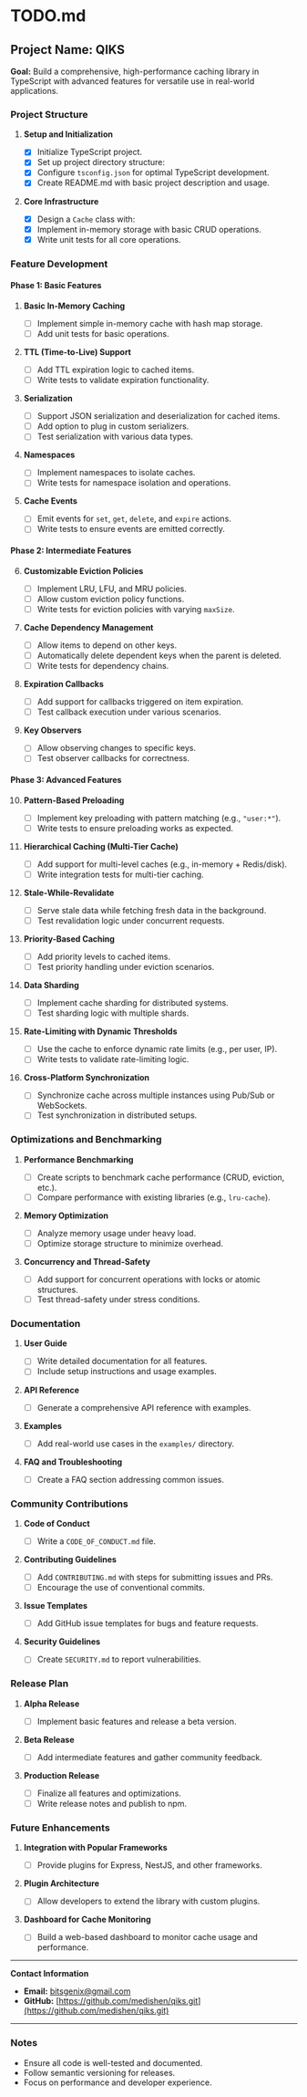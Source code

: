 # TODO.md

## Project Name: QIKS

**Goal:** Build a comprehensive, high-performance caching library in TypeScript with advanced features for versatile use in real-world applications.

### **Project Structure**

1. **Setup and Initialization**

   - [x] Initialize TypeScript project.
   - [x] Set up project directory structure:
   - [x] Configure `tsconfig.json` for optimal TypeScript development.
   - [x] Create README.md with basic project description and usage.

2. **Core Infrastructure**
   - [x] Design a `Cache` class with:
   - [x] Implement in-memory storage with basic CRUD operations.
   - [x] Write unit tests for all core operations.

### **Feature Development**

#### Phase 1: Basic Features

1. **Basic In-Memory Caching**

   - [ ] Implement simple in-memory cache with hash map storage.
   - [ ] Add unit tests for basic operations.

2. **TTL (Time-to-Live) Support**

   - [ ] Add TTL expiration logic to cached items.
   - [ ] Write tests to validate expiration functionality.

3. **Serialization**

   - [ ] Support JSON serialization and deserialization for cached items.
   - [ ] Add option to plug in custom serializers.
   - [ ] Test serialization with various data types.

4. **Namespaces**

   - [ ] Implement namespaces to isolate caches.
   - [ ] Write tests for namespace isolation and operations.

5. **Cache Events**
   - [ ] Emit events for `set`, `get`, `delete`, and `expire` actions.
   - [ ] Write tests to ensure events are emitted correctly.

#### Phase 2: Intermediate Features

6. **Customizable Eviction Policies**

   - [ ] Implement LRU, LFU, and MRU policies.
   - [ ] Allow custom eviction policy functions.
   - [ ] Write tests for eviction policies with varying `maxSize`.

7. **Cache Dependency Management**

   - [ ] Allow items to depend on other keys.
   - [ ] Automatically delete dependent keys when the parent is deleted.
   - [ ] Write tests for dependency chains.

8. **Expiration Callbacks**

   - [ ] Add support for callbacks triggered on item expiration.
   - [ ] Test callback execution under various scenarios.

9. **Key Observers**
   - [ ] Allow observing changes to specific keys.
   - [ ] Test observer callbacks for correctness.

#### Phase 3: Advanced Features

10. **Pattern-Based Preloading**

    - [ ] Implement key preloading with pattern matching (e.g., `"user:*"`).
    - [ ] Write tests to ensure preloading works as expected.

11. **Hierarchical Caching (Multi-Tier Cache)**

    - [ ] Add support for multi-level caches (e.g., in-memory + Redis/disk).
    - [ ] Write integration tests for multi-tier caching.

12. **Stale-While-Revalidate**

    - [ ] Serve stale data while fetching fresh data in the background.
    - [ ] Test revalidation logic under concurrent requests.

13. **Priority-Based Caching**

    - [ ] Add priority levels to cached items.
    - [ ] Test priority handling under eviction scenarios.

14. **Data Sharding**

    - [ ] Implement cache sharding for distributed systems.
    - [ ] Test sharding logic with multiple shards.

15. **Rate-Limiting with Dynamic Thresholds**

    - [ ] Use the cache to enforce dynamic rate limits (e.g., per user, IP).
    - [ ] Write tests to validate rate-limiting logic.

16. **Cross-Platform Synchronization**
    - [ ] Synchronize cache across multiple instances using Pub/Sub or WebSockets.
    - [ ] Test synchronization in distributed setups.

### **Optimizations and Benchmarking**

1. **Performance Benchmarking**

   - [ ] Create scripts to benchmark cache performance (CRUD, eviction, etc.).
   - [ ] Compare performance with existing libraries (e.g., `lru-cache`).

2. **Memory Optimization**

   - [ ] Analyze memory usage under heavy load.
   - [ ] Optimize storage structure to minimize overhead.

3. **Concurrency and Thread-Safety**
   - [ ] Add support for concurrent operations with locks or atomic structures.
   - [ ] Test thread-safety under stress conditions.

### **Documentation**

1. **User Guide**

   - [ ] Write detailed documentation for all features.
   - [ ] Include setup instructions and usage examples.

2. **API Reference**

   - [ ] Generate a comprehensive API reference with examples.

3. **Examples**

   - [ ] Add real-world use cases in the `examples/` directory.

4. **FAQ and Troubleshooting**
   - [ ] Create a FAQ section addressing common issues.

### **Community Contributions**

1. **Code of Conduct**

   - [ ] Write a `CODE_OF_CONDUCT.md` file.

2. **Contributing Guidelines**

   - [ ] Add `CONTRIBUTING.md` with steps for submitting issues and PRs.
   - [ ] Encourage the use of conventional commits.

3. **Issue Templates**

   - [ ] Add GitHub issue templates for bugs and feature requests.

4. **Security Guidelines**
   - [ ] Create `SECURITY.md` to report vulnerabilities.

### **Release Plan**

1. **Alpha Release**

   - [ ] Implement basic features and release a beta version.

2. **Beta Release**

   - [ ] Add intermediate features and gather community feedback.

3. **Production Release**
   - [ ] Finalize all features and optimizations.
   - [ ] Write release notes and publish to npm.

### **Future Enhancements**

1. **Integration with Popular Frameworks**

   - [ ] Provide plugins for Express, NestJS, and other frameworks.

2. **Plugin Architecture**

   - [ ] Allow developers to extend the library with custom plugins.

3. **Dashboard for Cache Monitoring**
   - [ ] Build a web-based dashboard to monitor cache usage and performance.

---

**Contact Information**

- **Email:** bitsgenix@gmail.com
- **GitHub:** [https://github.com/medishen/qiks.git](https://github.com/medishen/qiks.git)

---

### Notes

- Ensure all code is well-tested and documented.
- Follow semantic versioning for releases.
- Focus on performance and developer experience.
